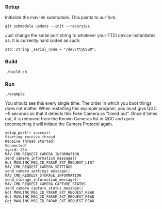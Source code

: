 ### Setup
Initialize the mavlink submodule. This points to our fork.
```
git submodule update --init --recursive

```
Just change the serial port string to whatever your FTDI device instantiates as. It is currently hard coded as such:
```
std::string _serial_node = "/dev/ttyUSB0";
```

### Build
```
./build.sh
```
### Run
```
./example
```
You should see this every single time. The order in which you boot things does not matter. When restarting this example program, you must give QGC ~5 seconds so that it detects this Fake Camera as "timed out". Once it times out, it is removed from the Known Cameras list in QGC and upon reconnecting it will initiate the Camera Protocol again.
````
setup_port() success!
Starting receive thread
Receive thread started!
Connected!
sysid: 254
MAV_CMD_REQUEST_CAMERA_INFORMATION
send_camera_information_message()
Got MAVLINK_MSG_ID_PARAM_EXT_REQUEST_LIST
MAV_CMD_REQUEST_CAMERA_SETTINGS
send_camera_settings_message()
MAV_CMD_REQUEST_STORAGE_INFORMATION
send_storage_information_message()
MAV_CMD_REQUEST_CAMERA_CAPTURE_STATUS
send_camera_capture_status_message()
Got MAVLINK_MSG_ID_PARAM_EXT_REQUEST_READ
Got MAVLINK_MSG_ID_PARAM_EXT_REQUEST_READ
Got MAVLINK_MSG_ID_PARAM_EXT_REQUEST_READ
```
